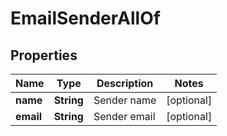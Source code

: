 

# EmailSenderAllOf


## Properties

| Name | Type | Description | Notes |
|------------ | ------------- | ------------- | -------------|
|**name** | **String** | Sender name |  [optional] |
|**email** | **String** | Sender email |  [optional] |



